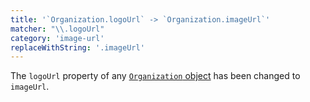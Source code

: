 ```yaml
---
title: '`Organization.logoUrl` -> `Organization.imageUrl`'
matcher: "\\.logoUrl"
category: 'image-url'
replaceWithString: '.imageUrl'
---
```


The `logoUrl` property of any [`Organization` object](https://clerk.com/docs/references/javascript/organization/organization#organization) has been changed to `imageUrl`.
